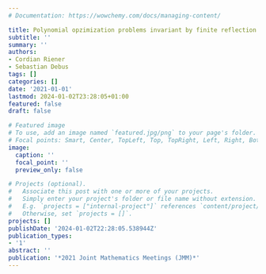 ```yaml
---
# Documentation: https://wowchemy.com/docs/managing-content/

title: Polynomial opzimization problems invariant by finite reflection groups
subtitle: ''
summary: ''
authors:
- Cordian Riener
- Sebastian Debus
tags: []
categories: []
date: '2021-01-01'
lastmod: 2024-01-02T23:28:05+01:00
featured: false
draft: false

# Featured image
# To use, add an image named `featured.jpg/png` to your page's folder.
# Focal points: Smart, Center, TopLeft, Top, TopRight, Left, Right, BottomLeft, Bottom, BottomRight.
image:
  caption: ''
  focal_point: ''
  preview_only: false

# Projects (optional).
#   Associate this post with one or more of your projects.
#   Simply enter your project's folder or file name without extension.
#   E.g. `projects = ["internal-project"]` references `content/project/deep-learning/index.md`.
#   Otherwise, set `projects = []`.
projects: []
publishDate: '2024-01-02T22:28:05.538944Z'
publication_types:
- '1'
abstract: ''
publication: '*2021 Joint Mathematics Meetings (JMM)*'
---
```

